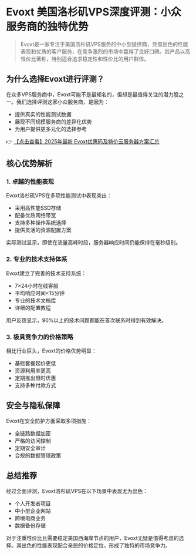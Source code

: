 # Evoxt 美国洛杉矶VPS深度评测：小众服务商的独特优势

> Evoxt是一家专注于美国洛杉矶VPS服务的中小型提供商，凭借出色的性能表现和优质的客户服务，在竞争激烈的市场中赢得了良好口碑。其产品以高性价比著称，特别适合追求稳定性和性价比的用户群体。

## 为什么选择Evoxt进行评测？

在众多VPS服务商中，Evoxt可能不是最知名的，但却是最值得关注的潜力股之一。我们选择评测这家小众服务商，是因为：

- 提供真实的性能测试数据
- 展现不同规模服务商的差异化优势
- 为用户提供更多元化的选择参考

👉 [【点击查看】2025年最新 Evoxt优惠码及特价云服务器方案汇总](https://bit.ly/evoxt)

## 核心优势解析

### 1. 卓越的性能表现

Evoxt洛杉矶VPS在多项性能测试中表现突出：

- 采用高性能SSD存储
- 配备优质网络带宽
- 支持多种操作系统选择
- 提供灵活的资源配置方案

实际测试显示，即使在流量高峰时段，服务器响应时间仍能保持在毫秒级别。

### 2. 专业的技术支持体系

Evoxt建立了完善的技术支持系统：

- 7×24小时在线客服
- 平均响应时间<15分钟
- 专业的技术文档库
- 详细的配置教程

用户反馈显示，90%以上的技术问题都能在首次联系时得到有效解决。

### 3. 极具竞争力的价格策略

相比行业巨头，Evoxt的价格优势明显：

- 基础套餐起价更低
- 资源利用率更高
- 定期推出限时优惠
- 支持多种付款方式

## 安全与隐私保障

Evoxt在安全防护方面采取多项措施：

- 全链路数据加密
- 严格的访问控制
- 定期安全审计
- 合规的数据管理政策

## 总结推荐

经过全面评测，Evoxt洛杉矶VPS在以下场景中表现尤为出色：

- 个人开发者项目
- 中小型企业网站
- 跨境电商业务
- 数据备份存储

对于注重性价比且需要稳定美国西海岸节点的用户，Evoxt无疑是值得考虑的选择。其出色的性能表现配合亲民的价格定位，形成了独特的市场竞争力。